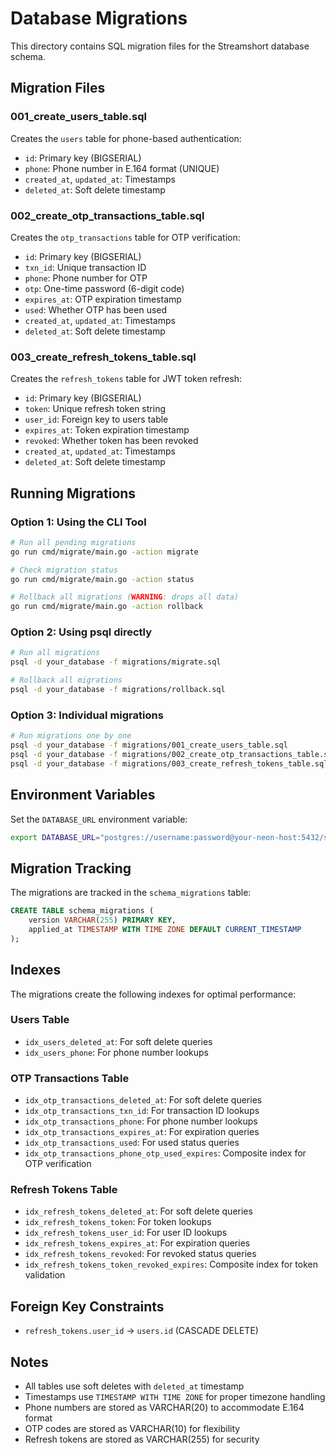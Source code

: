 # Database Migrations

This directory contains SQL migration files for the Streamshort database schema.

## Migration Files

### 001_create_users_table.sql
Creates the `users` table for phone-based authentication:
- `id`: Primary key (BIGSERIAL)
- `phone`: Phone number in E.164 format (UNIQUE)
- `created_at`, `updated_at`: Timestamps
- `deleted_at`: Soft delete timestamp

### 002_create_otp_transactions_table.sql
Creates the `otp_transactions` table for OTP verification:
- `id`: Primary key (BIGSERIAL)
- `txn_id`: Unique transaction ID
- `phone`: Phone number for OTP
- `otp`: One-time password (6-digit code)
- `expires_at`: OTP expiration timestamp
- `used`: Whether OTP has been used
- `created_at`, `updated_at`: Timestamps
- `deleted_at`: Soft delete timestamp

### 003_create_refresh_tokens_table.sql
Creates the `refresh_tokens` table for JWT token refresh:
- `id`: Primary key (BIGSERIAL)
- `token`: Unique refresh token string
- `user_id`: Foreign key to users table
- `expires_at`: Token expiration timestamp
- `revoked`: Whether token has been revoked
- `created_at`, `updated_at`: Timestamps
- `deleted_at`: Soft delete timestamp

## Running Migrations

### Option 1: Using the CLI Tool

```bash
# Run all pending migrations
go run cmd/migrate/main.go -action migrate

# Check migration status
go run cmd/migrate/main.go -action status

# Rollback all migrations (WARNING: drops all data)
go run cmd/migrate/main.go -action rollback
```

### Option 2: Using psql directly

```bash
# Run all migrations
psql -d your_database -f migrations/migrate.sql

# Rollback all migrations
psql -d your_database -f migrations/rollback.sql
```

### Option 3: Individual migrations

```bash
# Run migrations one by one
psql -d your_database -f migrations/001_create_users_table.sql
psql -d your_database -f migrations/002_create_otp_transactions_table.sql
psql -d your_database -f migrations/003_create_refresh_tokens_table.sql
```

## Environment Variables

Set the `DATABASE_URL` environment variable:

```bash
export DATABASE_URL="postgres://username:password@your-neon-host:5432/streamshort?sslmode=require"
```

## Migration Tracking

The migrations are tracked in the `schema_migrations` table:

```sql
CREATE TABLE schema_migrations (
    version VARCHAR(255) PRIMARY KEY,
    applied_at TIMESTAMP WITH TIME ZONE DEFAULT CURRENT_TIMESTAMP
);
```

## Indexes

The migrations create the following indexes for optimal performance:

### Users Table
- `idx_users_deleted_at`: For soft delete queries
- `idx_users_phone`: For phone number lookups

### OTP Transactions Table
- `idx_otp_transactions_deleted_at`: For soft delete queries
- `idx_otp_transactions_txn_id`: For transaction ID lookups
- `idx_otp_transactions_phone`: For phone number lookups
- `idx_otp_transactions_expires_at`: For expiration queries
- `idx_otp_transactions_used`: For used status queries
- `idx_otp_transactions_phone_otp_used_expires`: Composite index for OTP verification

### Refresh Tokens Table
- `idx_refresh_tokens_deleted_at`: For soft delete queries
- `idx_refresh_tokens_token`: For token lookups
- `idx_refresh_tokens_user_id`: For user ID lookups
- `idx_refresh_tokens_expires_at`: For expiration queries
- `idx_refresh_tokens_revoked`: For revoked status queries
- `idx_refresh_tokens_token_revoked_expires`: Composite index for token validation

## Foreign Key Constraints

- `refresh_tokens.user_id` → `users.id` (CASCADE DELETE)

## Notes

- All tables use soft deletes with `deleted_at` timestamp
- Timestamps use `TIMESTAMP WITH TIME ZONE` for proper timezone handling
- Phone numbers are stored as VARCHAR(20) to accommodate E.164 format
- OTP codes are stored as VARCHAR(10) for flexibility
- Refresh tokens are stored as VARCHAR(255) for security
